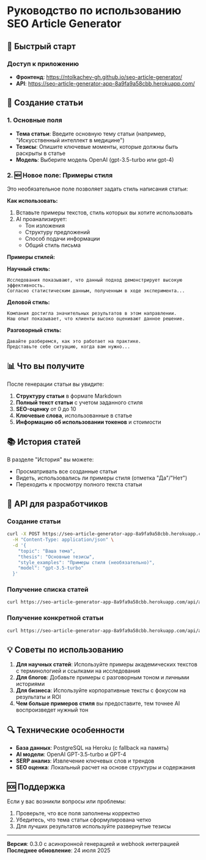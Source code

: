 # Руководство по использованию SEO Article Generator

## 🚀 Быстрый старт

### Доступ к приложению
- **Фронтенд**: https://ntolkachev-gh.github.io/seo-article-generator/
- **API**: https://seo-article-generator-app-8a9fa9a58cbb.herokuapp.com/

## 📝 Создание статьи

### 1. Основные поля
- **Тема статьи**: Введите основную тему статьи (например, "Искусственный интеллект в медицине")
- **Тезисы**: Опишите ключевые моменты, которые должны быть раскрыты в статье
- **Модель**: Выберите модель OpenAI (gpt-3.5-turbo или gpt-4)

### 2. 🆕 Новое поле: Примеры стиля
Это необязательное поле позволяет задать стиль написания статьи:

**Как использовать:**
1. Вставьте примеры текстов, стиль которых вы хотите использовать
2. AI проанализирует:
   - Тон изложения
   - Структуру предложений
   - Способ подачи информации
   - Общий стиль письма

**Примеры стилей:**

**Научный стиль:**
```
Исследования показывают, что данный подход демонстрирует высокую эффективность. 
Согласно статистическим данным, полученным в ходе эксперимента...
```

**Деловой стиль:**
```
Компания достигла значительных результатов в этом направлении. 
Наш опыт показывает, что клиенты высоко оценивают данное решение.
```

**Разговорный стиль:**
```
Давайте разберемся, как это работает на практике. 
Представьте себе ситуацию, когда вам нужно...
```

## 📊 Что вы получите

После генерации статьи вы увидите:

1. **Структуру статьи** в формате Markdown
2. **Полный текст статьи** с учетом заданного стиля
3. **SEO-оценку** от 0 до 10
4. **Ключевые слова**, использованные в статье
5. **Информацию об использовании токенов** и стоимости

## 📚 История статей

В разделе "История" вы можете:
- Просматривать все созданные статьи
- Видеть, использовались ли примеры стиля (отметка "Да"/"Нет")
- Переходить к просмотру полного текста статьи

## 🔧 API для разработчиков

### Создание статьи
```bash
curl -X POST https://seo-article-generator-app-8a9fa9a58cbb.herokuapp.com/api/articles/generate \
  -H "Content-Type: application/json" \
  -d '{
    "topic": "Ваша тема",
    "thesis": "Основные тезисы",
    "style_examples": "Примеры стиля (необязательно)",
    "model": "gpt-3.5-turbo"
  }'
```

### Получение списка статей
```bash
curl https://seo-article-generator-app-8a9fa9a58cbb.herokuapp.com/api/articles
```

### Получение конкретной статьи
```bash
curl https://seo-article-generator-app-8a9fa9a58cbb.herokuapp.com/api/articles/{article_id}
```

## 💡 Советы по использованию

1. **Для научных статей**: Используйте примеры академических текстов с терминологией и ссылками на исследования
2. **Для блогов**: Добавьте примеры с разговорным тоном и личными историями
3. **Для бизнеса**: Используйте корпоративные тексты с фокусом на результаты и ROI
4. **Чем больше примеров стиля** вы предоставите, тем точнее AI воспроизведет нужный тон

## 🔍 Технические особенности

- **База данных**: PostgreSQL на Heroku (с fallback на память)
- **AI модели**: OpenAI GPT-3.5-turbo и GPT-4
- **SERP анализ**: Извлечение ключевых слов и трендов
- **SEO оценка**: Локальный расчет на основе структуры и содержания

## 🆘 Поддержка

Если у вас возникли вопросы или проблемы:
1. Проверьте, что все поля заполнены корректно
2. Убедитесь, что тема статьи сформулирована четко
3. Для лучших результатов используйте развернутые тезисы

---

**Версия**: 0.3.0 с асинхронной генерацией и webhook интеграцией
**Последнее обновление**: 24 июля 2025 